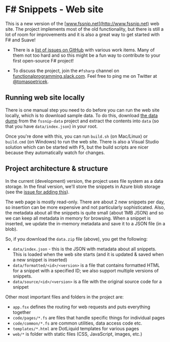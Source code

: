 F# Snippets - Web site
======================

This is a new version of the [www.fssnip.net](http://www.fssnip.net) web site. The project 
implements most of the old functionality, but there is still a lot of room for improvements
and it is also a great way to get started with F# and Suave!

 * There is a [list of issues on GitHub](https://github.com/fssnippets/fssnip-website/issues) with
   various work items. Many of them not too hard and so this might be a fun way to contribute to
   your first open-source F# project! 

 * To discuss the project, join the `#fsharp` channel on [functionalprogramming.slack.com](https://functionalprogramming.slack.com). Feel free to ping me on Twitter at [@tomaspetricek](https://twitter.com/tomaspetricek).

Running web site locally
------------------------

There is one manual step you need to do before you can run the web site locally, which is to
download sample data. To do this, download [the data dump](https://github.com/fssnippets/fssnip-data/archive/master.zip)
from the `fssnip-data` project and extract the contents into `data` (so that you have `data/index.json`) in your root.

Once you're done with this, you can run `build.sh` (on Mac/Linux) or `build.cmd` (on Windows) to
run the web site. There is also a Visual Studio solution which can be started with <kbd>F5</kbd>,
but the build scripts are nicer because they automatically watch for changes.

Project architecture & structure
--------------------------------

In the current (development) version, the project uses file system as a data storage. In the
final version, we'll store the snippets in Azure blob storage (see the [issue for adding
this](https://github.com/tpetricek/FsSnip.Website/issues/6)).

The web page is mostly read-only. There are about 2 new snippets per day, so insertion can be
more expensive and not particularly sophisticated. Also, the metadata about all the snippets
is quite small (about 1MB JSON) and so we can keep all metadata in memory for browsing. When
a snippet is inserted, we update the in-memory metadata and save it to a JSON file (in a blob).

So, if you download the `data.zip` file (above), you get the following:

 - `data/index.json` - this is the JSON with metadata about all snippets. This is loaded when the
   web site starts (and it is updated & saved when a new snippet is inserted)
 - `data/formatted/<id>/<version>` is a file that contains formatted HTML for a snippet with
   a specified ID; we also support multiple versions of snippets.
 - `data/source/<id>/<version>` is a file with the original source code for a snippet

Other most important files and folders in the project are:

 - `app.fsx` defines the routing for web requests and puts everything together
 - `code/pages/*.fs` are files that handle specific things for individual pages
 - `code/common/*.fs` are common utilities, data access code etc.
 - `templates/*.html` are DotLiquid templates for various pages
 - `web/*` is folder with static files (CSS, JavaScript, images, etc.)
